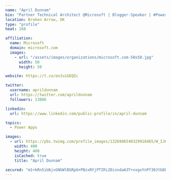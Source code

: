 ```yaml
---
name: "April Dunnam"
bio: "Partner Technical Architect @Microsoft | Blogger-Speaker | #PowerApps, #PowerAutomate, #Office365, #SharePoint | #WIT | #Karaoke Queen"
location: Broken Arrow, OK
type: "profile"
heat: 168

affiliation:
  name: Microsoft
  domain: microsoft.com
  images:
    - url: "/assets/images/organizations/microsoft.com-50x50.jpg"
      width: 50
      height: 50

website: https://t.co/enJuiGEQZc

twitter:
  username: aprildunnam
  url: https://twitter.com/aprildunnam
  followers: 13886

linkedin:
  url: https://www.linkedin.com/public-profile/in/april-dunnam

topics:
  - Power Apps

images:
  - url: https://pbs.twimg.com/profile_images/1326986540329918465/W_IJ6Ih2_400x400.jpg
    width: 400
    height: 400
    isCached: true
    title: "April Dunnam"

secured: "m1+kRn5iUAjvGNGWlBGRpU+PBzxRYjPTIRi2DisndaA3T+vxgxYnPf30JtbDLLEq60ZUMSM4O3Z0lNglacMNkiNPFfdAhVAESKtyGGsvLxXcvZHmAcoPC4TeIFrRG/Lx/MlNSS3EPdNcOUjnND6sgGdRf6M4IPoRF7VBDCqv6S2rsBLFAD1SKrkmnHuNLfqedVya3nYW2JfL02u1KALuZv/n6twbGGEbJn2UNaglt0tKrOli8LgmQifcbmUHq8XH6JwcjF0qkem8CEbcjVHDNloeGtJzbRJMWJyFFfJBQQyeDvv6BTHUlPo0hBql/NHGMWyTuNOeAYMfESojzeKtWks90CxknO5BnoM/jtXjtEKh6HgOi0rhDN5Obp53YhLGdXlC3wWYJkCaHJXKKQSyfVX8fxovRLI5GZaV8Gs3oaw=;Ujy90adOuhw/A2aQ4pXe6g=="
---
```


